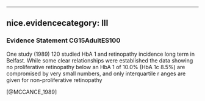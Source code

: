 
---
nice.evidencecategory: III
---

### Evidence Statement CG15AdultES100
One study (1989) 120 studied HbA 1 and retinopathy incidence long term in Belfast. While some clear relationships were established the data showing no proliferative retinopathy below an HbA 1 of 10.0% (HbA 1c 8.5%) are compromised by very small numbers, and only interquartile r anges are given for non-proliferative retinopathy

[@MCCANCE_1989]

